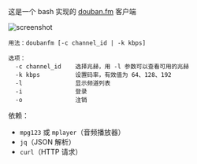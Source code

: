 这是一个 bash 实现的 [douban.fm](http://douban.fm) 客户端

![screenshot](http://qiuxiang.qiniudn.com/doubanfm.sh.png?5295)

```
用法：doubanfm [-c channel_id | -k kbps]

选项：
  -c channel_id    选择兆赫，用 -l 参数可以查看可用的兆赫
  -k kbps          设置码率，有效值为 64、128、192
  -l               显示频道列表
  -i               登录
  -o               注销
```

依赖：
- `mpg123` 或 `mplayer`（音频播放器）
- `jq`（JSON 解析）
- `curl`（HTTP 请求）
